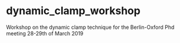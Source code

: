 # dynamic_clamp_workshop
Workshop on the dynamic clamp technique for the Berlin-Oxford Phd meeting 28-29th of March 2019
